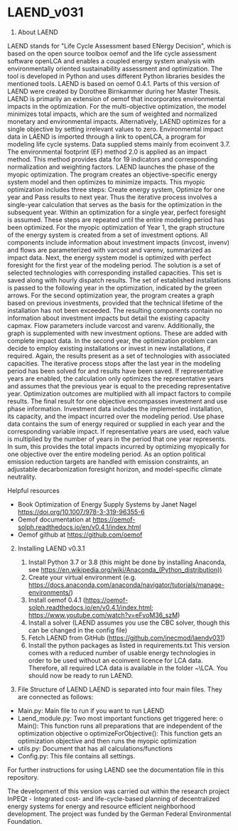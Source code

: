 # LAEND_v031
1. About LAEND

LAEND stands for "Life Cycle Assessment based ENergy Decision", which is based on the open source toolbox oemof and the life cycle assessment software openLCA and enables a coupled energy system analysis with environmentally oriented sustainability assessment and optimization. The tool is developed in Python and uses different Python libraries besides the mentioned tools. LAEND is based on oemof 0.4.1. Parts of this version of LAEND were created by Dorothee Birnkammer during her Master Thesis.
LAEND is primarily an extension of oemof that incorporates environmental impacts in the optimization. For the multi-objective optimization, the model minimizes total impacts, which are the sum of weighted and normalized monetary and environmental impacts. Alternatively, LAEND optimizes for a single objective by setting irrelevant values to zero. Environmental impact data in LAEND is imported through a link to openLCA, a program for modeling life cycle systems. Data supplied stems mainly from ecoinvent 3.7. The environmental footprint (EF) method 2.0 is applied as an impact method. This method provides data for 19 indicators and corresponding normalization and weighting factors. LAEND launches the phase of the myopic optimization. The program creates an objective-specific energy system model and then optimizes to minimize impacts. This myopic optimization includes three steps: Create energy system, Optimize for one year and Pass results to next year. Thus the iterative process involves a single-year calculation that serves as the basis for the optimization in the subsequent year. Within an optimization for a single year, perfect foresight is assumed. These steps are repeated until the entire modeling period has been optimized. For the myopic optimization of Year 1, the graph structure of the energy system is created from a set of investment options. All components include information about investment impacts (invcost, invenv) and flows are parameterized with varcost and varenv, summarized as impact data. Next, the energy system model is optimized with perfect foresight for the first year of the modeling period. The solution is a set of selected technologies with corresponding installed capacities. This set is saved along with hourly dispatch results. The set of established installations is passed to the following year in the optimization, indicated by the green arrows. For the second optimization year, the program creates a graph based on previous investments, provided that the technical lifetime of the installation has not been exceeded. The resulting components contain no information about investment impacts but detail the existing capacity capmax. Flow parameters include varcost and varenv. Additionally, the graph is supplemented with new investment options. These are added with complete impact data. In the second year, the optimization problem can decide to employ existing installations or invest in new installations, if required. Again, the results present as a set of technologies with associated capacities. The iterative process stops after the last year in the modeling period has been solved for and results have been saved. If representative years are enabled, the calculation only optimizes the representative years and assumes that the previous year is equal to the preceding representative year.
Optimization outcomes are multiplied with all impact factors to compile results. The final result for one objective encompasses investment and use phase information. Investment data includes the implemented installation, its capacity, and the impact incurred over the modeling period. Use phase data contains the sum of energy required or supplied in each year and the corresponding variable impact. If representative years are used, each value is multiplied by the number of years in the period that one year represents. In sum, this provides the total impacts incurred by optimizing myopically for one objective over the entire modeling period.
As an option political emission reduction targets are handled with emission constraints, an adjustable decarbonization foresight horizon, and model-specific climate neutrality.

Helpful resources
- Book Optimization of Energy Supply Systems by Janet Nagel https://doi.org/10.1007/978-3-319-96355-6
- Oemof documentation at https://oemof-solph.readthedocs.io/en/v0.4.1/index.html
- Oemof github at https://github.com/oemof 

2. Installing LAEND v0.3.1
	1. Install Python 3.7 or 3.8 (this might be done by installing Anaconda, see https://en.wikipedia.org/wiki/Anaconda_(Python_distribution))
	2. Create your virtual environment (e.g. 
https://docs.anaconda.com/anaconda/navigator/tutorials/manage-environments/)
	3. Install oemof 0.4.1 (https://oemof-solph.readthedocs.io/en/v0.4.1/index.html; https://www.youtube.com/watch?v=eFvoM36_szM)
	4. Install a solver (LAEND assumes you use the CBC solver, though this can be changed in the config file)
	5. Fetch LAEND from GitHub (https://github.com/inecmod/laendv031)
	6. Install the python packages as listed in requirements.txt
This version comes with a reduced number of usable energy technologies in order to be used without an ecoinvent licence for LCA data. Therefore, all required LCA data is available in the folder ~\LCA.
You should now be ready to run LAEND. 

3. File Structure of LAEND
LAEND is separated into four main files. They are connected as follows:
* Main.py: Main file to run if you want to run LAEND
* Laend_module.py: Two most important functions get triggered here:
	o Main(): This function runs all preparations that are independent of the optimization objective
	o optimizeForObjective(): This function gets an optimization objective and then runs the myopic optimization
* utils.py: Document that has all calculations/functions
* Config.py: This file contains all settings. 

For further instructions for using LAEND see the documentation file in this repository.

The development of this version was carried out within the research project InPEQt - Integrated cost- and life-cycle-based planning of decentralized energy systems for energy and resource efficient neighborhood development. The project was funded by the German Federal Environmental Foundation.
